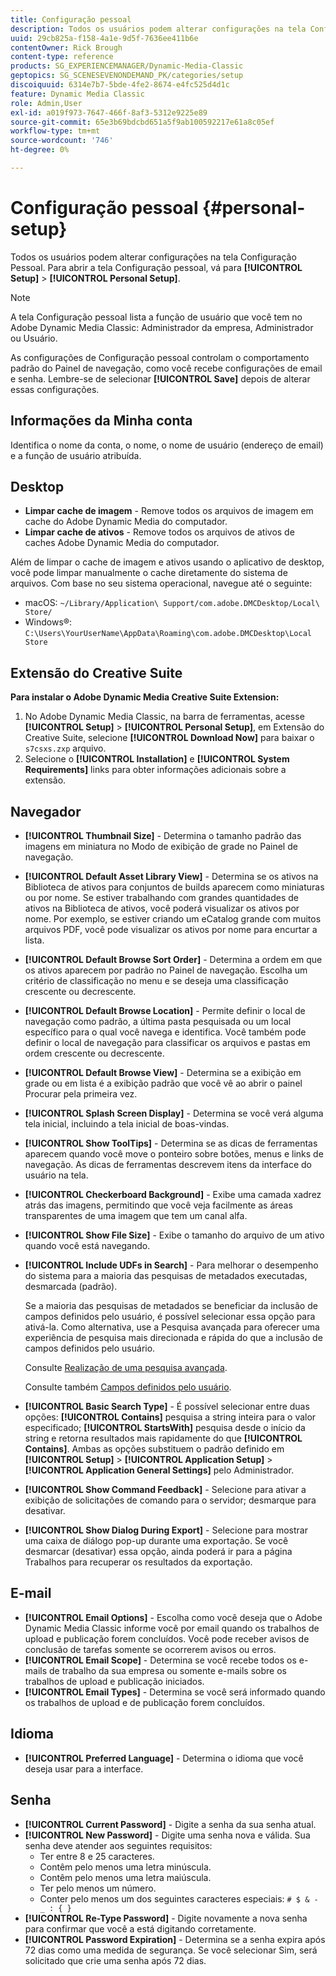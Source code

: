 ```yaml
---
title: Configuração pessoal
description: Todos os usuários podem alterar configurações na tela Configuração pessoal do Adobe Dynamic Media Classic.
uuid: 29cb825a-f158-4a1e-9d5f-7636ee411b6e
contentOwner: Rick Brough
content-type: reference
products: SG_EXPERIENCEMANAGER/Dynamic-Media-Classic
geptopics: SG_SCENESEVENONDEMAND_PK/categories/setup
discoiquuid: 6314e7b7-5bde-4fe2-8674-e4fc525d4d1c
feature: Dynamic Media Classic
role: Admin,User
exl-id: a019f973-7647-466f-8af3-5312e9225e89
source-git-commit: 65e3b69bdcbd651a5f9ab100592217e61a8c05ef
workflow-type: tm+mt
source-wordcount: '746'
ht-degree: 0%

---
```


# Configuração pessoal {#personal-setup}

Todos os usuários podem alterar configurações na tela Configuração Pessoal. Para abrir a tela Configuração pessoal, vá para **[!UICONTROL Setup]** > **[!UICONTROL Personal Setup]**.

>[!NOTE]
>
>A tela Configuração pessoal lista a função de usuário que você tem no Adobe Dynamic Media Classic: Administrador da empresa, Administrador ou Usuário.

As configurações de Configuração pessoal controlam o comportamento padrão do Painel de navegação, como você recebe configurações de email e senha. Lembre-se de selecionar **[!UICONTROL Save]** depois de alterar essas configurações.

## Informações da Minha conta

Identifica o nome da conta, o nome, o nome de usuário (endereço de email) e a função de usuário atribuída.

## Desktop

* **Limpar cache de imagem** - Remove todos os arquivos de imagem em cache do Adobe Dynamic Media do computador.
* **Limpar cache de ativos** - Remove todos os arquivos de ativos de caches Adobe Dynamic Media do computador.

Além de limpar o cache de imagem e ativos usando o aplicativo de desktop, você pode limpar manualmente o cache diretamente do sistema de arquivos. Com base no seu sistema operacional, navegue até o seguinte:

* macOS: `~/Library/Application\ Support/com.adobe.DMCDesktop/Local\ Store/`
* Windows®: `C:\Users\YourUserName\AppData\Roaming\com.adobe.DMCDesktop\Local Store`

## Extensão do Creative Suite

**Para instalar o Adobe Dynamic Media Creative Suite Extension:**

1. No Adobe Dynamic Media Classic, na barra de ferramentas, acesse **[!UICONTROL Setup]** > **[!UICONTROL Personal Setup]**, em Extensão do Creative Suite, selecione **[!UICONTROL Download Now]** para baixar o `s7csxs.zxp` arquivo.
1. Selecione o **[!UICONTROL Installation]** e **[!UICONTROL System Requirements]** links para obter informações adicionais sobre a extensão.

<!--    A readme file is included at the root of the unzipped file to provide you with additional information about the extension.

1. Depending on your installed operating system, do one of the following: -->

<!-- #### Windows

|If you are running|Do this|
|--- |--- |
|Adobe Illustrator 18 in Adobe Creative Cloud 2014|<ul><li>From the root of the unzipped folder, select CC-2014.</li><li>Depending on the bit version of Adobe Illustrator that you are using, select win32 or win64.</li><li>Select libraries > flame, and then copy `aflame.dll` to Adobe Illustrator's executable folder. For example, `C:\Program Files\Adobe\Adobe Illustrator CC 2014\Support Files\Contents\Windows`. </li></ul><br/>**Note**: This example path is for the 64-bit location; the 32-bit location may fall under Program Files (x86) instead. <br/><ul><li>Return to the same libraries folder, select flamingo, and then copy `aflamingo.dll` to the same Adobe Illustrator executable folder that you used in the previous step. </li><li>Return to the win32 or win64 folder that you selected in step 2, and then copy `AdobeS7FXGFileFormat.aip` to Adobe Illustrator's plug-ins folder. For example, `C:\Program Files\Adobe\Adobe Illustrator CC 2014\Plug-ins\Illustrator Formats`. </li></ul> <br/>**Note**: This example path is for the 64-bit location; the 32-bit location may fall under Program Files (x86) instead.|
|Adobe Illustrator 17 in Adobe Creative Cloud|<ul><li>From the root of the unzipped folder, select CC. </li><li>Depending on the bit version of Adobe Illustrator that you are using, select win32 or win64.</li><li> Copy `AdobeS7FXGFileFormat.aip` to Adobe Illustrator's plug-ins folder. For example, `C:\Program Files\Adobe\Adobe Illustrator CC (64 Bit)\Plug-ins\Illustrator Formats`.</li></ul><br/>**Note**: This example path is for the 64-bit location; the 32-bit location may fall under Program Files (x86) instead.|
|Adobe Illustrator 16 in Adobe Creative Suite 6|<ul><li>From the root of the unzipped folder, select 6.0. </li><li>Depending on the bit version of Adobe Illustrator that you are using, select win32 or win64. </li><li>Copy AdobeS7FXGFileFormat.aip to Adobe Illustrator's plug-ins folder. For example, `C:\Program Files\Adobe\Adobe Illustrator CS6 (64 Bit)\Plug-ins\Illustrator Formats`.</li></ul><br/>**Note**: This example path is for the 64-bit location; the 32-bit location may fall under Program Files (x86) instead.|

#### Mac

|If you are running|Do this|
|--- |--- |
|Adobe Illustrator 18 in Adobe Creative Cloud 2014|<ul><li>From the root of the unzipped folder, select CC-2014 > mac64.</li><li>Select libraries > flame, and then copy the `aflame.framework` folder to Adobe Illustrator package contents folder. For example, `/Applications/Adobe Illustrator CC 2014/ Illustrator.app/Contents/Frameworks/`. (To open Adobe Illustrator’s package contents folder, right-select on the Adobe illustrator CC 2014 icon and select Show Package Contents from context menu).</li><li>Return to the same libraries folder, select `flamingo`, and then copy the `aflamingo.framework` folder to the same Adobe Illustrator package contents folder that you used in the previous step.</li><li>Return to the mac64 folder that you selected in step 1, and then copy the `AdobeS7FXGFileFormat.aip` folder to Adobe Illustrator’s plug-in folder. For example, `/Applications/Adobe Illustrator CC 2014/Plug-ins/Illustrator Formats/`.</li></ul><br/>|
|Adobe Illustrator 17 in Adobe Creative Cloud|<ul><li>From the root of the unzipped folder, select CC > mac64</li><li>Copy the `AdobeS7FXGFileFormat.aip` folder to Adobe Illustrator’s plug-in folder. For example, `/Applications/Adobe Illustrator CC/Plug-ins/Illustrator Formats/`.</li></ul><br/>|
|Adobe Illustrator 16 in Adobe Creative Suite 6|<ul><li>From the root of the unzipped folder, select 6.0 > mac64</li><li>Copy the `AdobeS7FXGFileFormat.aip` folder to Adobe Illustrator’s plug-in folder. For example, `/Applications/Adobe Illustrator CS6/Plug-ins/Illustrator Formats/`.</li></ul>|

The plug-in is now available for you to use in Adobe Illustrator. -->

## Navegador

* **[!UICONTROL Thumbnail Size]** - Determina o tamanho padrão das imagens em miniatura no Modo de exibição de grade no Painel de navegação.
* **[!UICONTROL Default Asset Library View]** - Determina se os ativos na Biblioteca de ativos para conjuntos de builds aparecem como miniaturas ou por nome. Se estiver trabalhando com grandes quantidades de ativos na Biblioteca de ativos, você poderá visualizar os ativos por nome. Por exemplo, se estiver criando um eCatalog grande com muitos arquivos PDF, você pode visualizar os ativos por nome para encurtar a lista.
* **[!UICONTROL Default Browse Sort Order]** - Determina a ordem em que os ativos aparecem por padrão no Painel de navegação. Escolha um critério de classificação no menu e se deseja uma classificação crescente ou decrescente.
* **[!UICONTROL Default Browse Location]** - Permite definir o local de navegação como padrão, a última pasta pesquisada ou um local específico para o qual você navega e identifica. Você também pode definir o local de navegação para classificar os arquivos e pastas em ordem crescente ou decrescente.
* **[!UICONTROL Default Browse View]** - Determina se a exibição em grade ou em lista é a exibição padrão que você vê ao abrir o painel Procurar pela primeira vez.
* **[!UICONTROL Splash Screen Display]** - Determina se você verá alguma tela inicial, incluindo a tela inicial de boas-vindas.
* **[!UICONTROL Show ToolTips]** - Determina se as dicas de ferramentas aparecem quando você move o ponteiro sobre botões, menus e links de navegação. As dicas de ferramentas descrevem itens da interface do usuário na tela.
* **[!UICONTROL Checkerboard Background]** - Exibe uma camada xadrez atrás das imagens, permitindo que você veja facilmente as áreas transparentes de uma imagem que tem um canal alfa.
* **[!UICONTROL Show File Size]** - Exibe o tamanho do arquivo de um ativo quando você está navegando.
* **[!UICONTROL Include UDFs in Search]** - Para melhorar o desempenho do sistema para a maioria das pesquisas de metadados executadas, desmarcada (padrão).

   Se a maioria das pesquisas de metadados se beneficiar da inclusão de campos definidos pelo usuário, é possível selecionar essa opção para ativá-la. Como alternativa, use a Pesquisa avançada para oferecer uma experiência de pesquisa mais direcionada e rápida do que a inclusão de campos definidos pelo usuário.

   Consulte [Realização de uma pesquisa avançada](searching-assets.md#conducting_an_advanced_search).

   Consulte também [Campos definidos pelo usuário](application-setup.md#user_defined_fields).

* **[!UICONTROL Basic Search Type]** - É possível selecionar entre duas opções: **[!UICONTROL Contains]** pesquisa a string inteira para o valor especificado; **[!UICONTROL StartsWith]** pesquisa desde o início da string e retorna resultados mais rapidamente do que **[!UICONTROL Contains]**. Ambas as opções substituem o padrão definido em **[!UICONTROL Setup]** > **[!UICONTROL Application Setup]** > **[!UICONTROL Application General Settings]** pelo Administrador.
* **[!UICONTROL Show Command Feedback]** - Selecione para ativar a exibição de solicitações de comando para o servidor; desmarque para desativar.
* **[!UICONTROL Show Dialog During Export]** - Selecione para mostrar uma caixa de diálogo pop-up durante uma exportação. Se você desmarcar (desativar) essa opção, ainda poderá ir para a página Trabalhos para recuperar os resultados da exportação.

## E-mail

* **[!UICONTROL Email Options]** - Escolha como você deseja que o Adobe Dynamic Media Classic informe você por email quando os trabalhos de upload e publicação forem concluídos. Você pode receber avisos de conclusão de tarefas somente se ocorrerem avisos ou erros.
* **[!UICONTROL Email Scope]** - Determina se você recebe todos os e-mails de trabalho da sua empresa ou somente e-mails sobre os trabalhos de upload e publicação iniciados.
* **[!UICONTROL Email Types]** - Determina se você será informado quando os trabalhos de upload e de publicação forem concluídos.

## Idioma

* **[!UICONTROL Preferred Language]** - Determina o idioma que você deseja usar para a interface.

## Senha

* **[!UICONTROL Current Password]** - Digite a senha da sua senha atual.
* **[!UICONTROL New Password]** - Digite uma senha nova e válida. Sua senha deve atender aos seguintes requisitos:
   * Ter entre 8 e 25 caracteres.
   * Contêm pelo menos uma letra minúscula.
   * Contêm pelo menos uma letra maiúscula.
   * Ter pelo menos um número.
   * Conter pelo menos um dos seguintes caracteres especiais: `# $ & - _ : { }`
* **[!UICONTROL Re-Type Password]** - Digite novamente a nova senha para confirmar que você a está digitando corretamente.
* **[!UICONTROL Password Expiration]** - Determina se a senha expira após 72 dias como uma medida de segurança. Se você selecionar Sim, será solicitado que crie uma senha após 72 dias.
